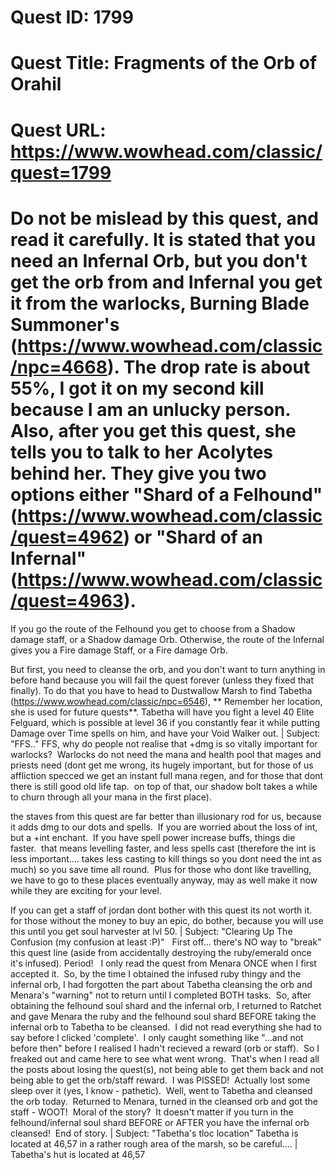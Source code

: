 # Quest ID: 1799
# Quest Title: Fragments of the Orb of Orahil
# Quest URL: https://www.wowhead.com/classic/quest=1799
# Do not be mislead by this quest, and read it carefully. It is stated that you need an Infernal Orb, but you don't get the orb from and Infernal you get it from the warlocks, Burning Blade Summoner's (https://www.wowhead.com/classic/npc=4668). The drop rate is about 55%, I got it on my second kill because I am an unlucky person. Also, after you get this quest, she tells you to talk to her Acolytes behind her. They give you two options either "Shard of a Felhound" (https://www.wowhead.com/classic/quest=4962) or "Shard of an Infernal" (https://www.wowhead.com/classic/quest=4963).

If you go the route of the Felhound you get to choose from a Shadow damage staff, or a Shadow damage Orb. Otherwise, the route of the Infernal gives you a Fire damage Staff, or a Fire damage Orb.

But first, you need to cleanse the orb, and you don't want to turn anything in before hand because you will fail the quest forever (unless they fixed that finally). To do that you have to head to Dustwallow Marsh to find Tabetha (https://www.wowhead.com/classic/npc=6546), ** Remember her location, she is used for future quests**. Tabetha will have you fight a level 40 Elite Felguard, which is possible at level 36 if you constantly fear it while putting Damage over Time spells on him, and have your Void Walker out. | Subject: "FFS.."
FFS, why do people not realise that +dmg is so vitally important for warlocks?  Warlocks do not need the mana and health pool that mages and priests need (dont get me wrong, its hugely important, but for those of us affliction specced we get an instant full mana regen, and for those that dont there is still good old life tap.  on top of that, our shadow bolt takes a while to churn through all your mana in the first place).

the staves from this quest are far better than illusionary rod for us, because it adds dmg to our dots and spells.  If you are worried about the loss of int, but a +int enchant.  If you have spell power increase buffs, things die faster.  that means levelling faster, and less spells cast (therefore the int is less important.... takes less casting to kill things so you dont need the int as much) so you save time all round.  Plus for those who dont like travelling, we have to go to these places eventually anyway, may as well make it now while they are exciting for your level.

If you can get a staff of jordan dont bother with this quest its not worth it.  for those without the money to buy an epic, do bother, because you will use this until you get soul harvester at lvl 50. | Subject: "Clearing Up The Confusion (my confusion at least :P)"
  First off... there's NO way to "break" this quest line (aside from accidentally destroying the ruby/emerald once it's infused). Period!
  I only read the quest from Menara ONCE when I first accepted it.  So, by the time I obtained the infused ruby thingy and the infernal orb, I had forgotten the part about Tabetha cleansing the orb and Menara's "warning" not to return until I completed BOTH tasks.  So, after obtaining the felhound soul shard and the infernal orb, I returned to Ratchet and gave Menara the ruby and the felhound soul shard BEFORE taking the infernal orb to Tabetha to be cleansed.  I did not read everything she had to say before I clicked 'complete'.  I only caught something like "...and not before then" before I realised I hadn't recieved a reward (orb or staff).  So I freaked out and came here to see what went wrong.  That's when I read all the posts about losing the quest(s), not being able to get them back and not being able to get the orb/staff reward.  I was PISSED!  Actually lost some sleep over it (yes, I know - pathetic).  Well, went to Tabetha and cleansed the orb today.  Returned to Menara, turned in the cleansed orb and got the staff - WOOT!  Moral of the story?  It doesn't matter if you turn in the felhound/infernal soul shard BEFORE or AFTER you have the infernal orb cleansed!  End of story. | Subject: "Tabetha's tloc location"
Tabetha is located at 46,57 in a rather rough area of the marsh, so be careful.... | Tabetha's hut is located at 46,57